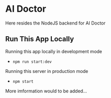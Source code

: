 # AI Doctor

Here resides the NodeJS backend for AI Doctor

## Run This App Locally

Running this app locally in development mode

- `npm run start:dev`

Running this server in production mode

- `npm start`

More imformation would to be added...
